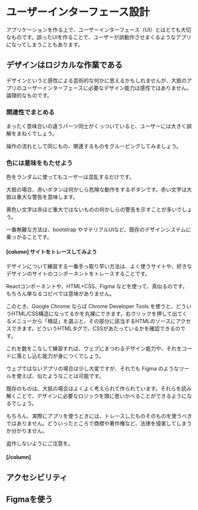 # ユーザーインターフェース設計

アプリケーションを作る上で、ユーザーインターフェース（UI）とはとても大切なものです。誤ったUIを作ることで、ユーザーが誤動作させまくるようなアプリになってしまうこともあります。

## デザインはロジカルな作業である

デザインというと感性による芸術的な何かに思えるかもしれませんが、大抵のアプリのユーザーインターフェースに必要なデザイン能力は感性ではありません。論理的なものです。

### 関連性でまとめる

まったく意味合いの違うパーツ同士がくっついていると、ユーザーには大きく誤解をまねくでしょう。

操作の流れとして同じもの、関連するものをグルーピングしてみましょう。

### 色には意味をもたせよう

色をランダムに使ってもユーザーは混乱するだけです。

大抵の場合、赤いボタンは何かしら危険な動作をするボタンです。赤い文字は大抵は重大な警告を意味します。

黄色い文字は赤ほど重大ではないものの何かしらの警告を示すことが多いでしょう。

一番無難な方法は、bootstrap やマテリアルUIなど、既存のデザインシステムに乗っかることです。

#### [column] サイトをトレースしてみよう

デザインについて練習する一番手っ取り早い方法は、よく使うサイトや、好きなデザインのサイトのコンポーネントをトレースすることです。

Reactコンポーネントや、HTML+CSS、Figma などを使って、真似るのです。もちろん単なるコピペでは意味がありません。

このとき、Google Chrome ならば Chrome Developer Tools を使うと、どういうHTML/CSS構造になってるかを丸裸にできます。右クリックを押して出てくるメニューから「検証」を選ぶと、その部分に該当するHTMLのソースにアクセスできます。どういうHTMLタグで、CSSがあたっているかを確認できるのです。

これを数をこなして練習すれば、ウェブにまつわるデザイン能力や、それをコードに落とし込む能力が身につくでしょう。

ウェブではないアプリの場合は少し大変ですが、それでも Figma のようなツールを使えば、似たようなことは可能です。

既存のものは、大抵の場合はよくよく考えられて作られています。それらを読み解くことで、デザインに必要なロジックを頭に思いかべることができるようになるでしょう。

もちろん、実際にアプリを使うときには、トレースしたものそのものを使うべきではありません。どういったところで商標や著作権など、法律を侵害してしまうか分かりません。

盗作しないようにご注意を。

#### [/column]

<!--

#### [column] UI/UXいうなの話

UXはどちらかというと要件の話なので、要件の章に書くべき

-->

## アクセシビリティ




## Figmaを使う

